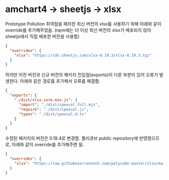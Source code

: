# amchart4 -> sheetjs -> xlsx

Prototype Pollution 취약점을 패치한 최신 버전의 xlsx를 사용하기 위해 아래와 같이 override를 추가해주었음. (npm에는 더 이상 최신 버전의 xlsx가 배포되지 않아 sheetjs에서 직접 배포한 버전을 사용함)

```json
{
  "overrides": {
    "xlsx": "https://cdn.sheetjs.com/xlsx-0.19.3/xlsx-0.19.3.tgz"
  }
}
```

하지만 이전 버전과 신규 버전의 패키지 진입점(exports)이 다른 부분이 있어 오류가 발생한다. 아래와 같은 경로를 추가해서 오류를 해결함.

```json
{
  "exports": {
    "./dist/xlsx.core.min.js": {
      "import": "./dist/cpexcel.full.mjs",
      "require": "./dist/cpexcel.js",
      "types": "./dist/cpexcel.d.ts"
    }
  }
}
```

수정된 패키지의 버전은 0.19.4로 변경함. 폴리큐브 public repository에 반영했으므로, 아래와 같이 override를 추가해주면 됨.

```json
{
  "overrides": {
    "xlsx": "https://raw.githubusercontent.com/polycube-master/xlsx/main/xlsx-0.19.4.tgz"
  }
}
```
